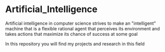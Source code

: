 # Artificial_Intelligence
Artificial intelligence in computer science strives to make an "intelligent" machine that is a flexible rational agent that perceives its environment and takes actions that maximize its chance of success at some goal

In this repository you will find my projects and research in this field
